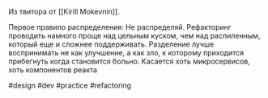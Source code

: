 Из твитора от [[Kirill Mokevnin]].

Первое правило распределения: Не распределяй. Рефакторинг проводить намного проще над цельным куском, чем над распиленным, который еще и сложнее поддерживать. Разделение лучше воспринимать не как улучшение, а как зло, к которому приходится прибегнуть когда становится больно. Касается хоть микросервисов, хоть компонентов реакта

#design #dev #practice #refactoring